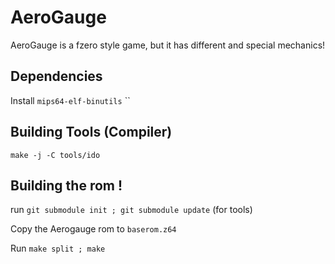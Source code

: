 # AeroGauge
AeroGauge is a fzero style game, but it has different and special mechanics!

## Dependencies

Install ``mips64-elf-binutils``
``
## Building Tools (Compiler)
 ``make -j -C tools/ido``

## Building the rom !
run ``git submodule init ; git submodule update`` (for tools)

Copy the Aerogauge rom to ``baserom.z64``

Run ``make split ; make``

